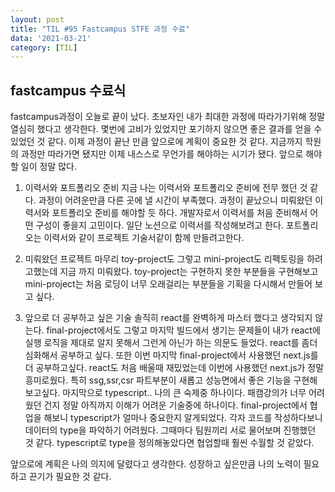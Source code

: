 ```yaml
---
layout: post
title: "TIL #95 Fastcampus STFE 과정 수료"
data: '2021-03-21'
category: [TIL]
---
```


## fastcampus 수료식
fastcampus과정이 오늘로 끝이 났다. 초보자인 내가 최대한 과정에 따라가기위해 정말 열심히 했다고 생각한다. 몇번에 고비가 있었지만 포기하지 않으면 좋은 결과를 얻을 수 있었던 것 같다. 이제 과정이 끝난 만큼 앞으로에 계획이 중요한 것 같다. 지금까지 학원의 과정만 따라가면 됐지만 이제 내스스로 무언가를 해야하는 시기가 됐다. 앞으로 해야할 일이 정말 많다.

1. 이력서와 포트폴리오 준비
지금 나는 이력서와 포트폴리오 준비에 전무 했던 것 같다. 과정이 어려운만큼 다른 곳에 낼 시간이 부족했다. 과정이 끝났으니 미뤄왔던 이력서와 포트폴리오 준비를 해야할 듯 하다. 개발자로서 이력서를 처음 준비해서 어떤 구성이 좋을지 고민이다. 일단 노션으로 이력서를 작성해보려고 한다. 포트폴리오는 이력서와 같이 프로젝트 기술서같이 함께 만들려고한다. 

2. 미뤄왔던 프로젝트 마무리
toy-project도 그렇고 mini-project도 리팩토링을 하려고했는데 지금 까지 미뤄왔다. toy-project는 구현하지 못한 부분들을 구현해보고 mini-project는 처음 로딩이 너무 오래걸리는 부분들을 기획을 다시해서 만들어 보고 싶다. 

3. 앞으로 더 공부하고 싶은 기술
솔직히 react를 완벽하게 마스터 했다고 생각되지 않는다. final-project에서도 그렇고 마지막 빌드에서 생기는 문제들이 내가 react에 실행 로직을 제대로 알지 못해서 그런게 아닌가 하는 의문도 들었다. react를 좀더 심화해서 공부하고 싶다. 또한 이번 마지막 final-project에서 사용했던 next.js를 더 공부하고싶다. react도 처음 배울때 재밌었는데 이번에 사용했던 next.js가 정말 흥미로웠다. 특히 ssg,ssr,csr 파트부분이 새롭고 성능면에서 좋은 기능을 구현해보고싶다. 마지막으로 typescript.. 나의 큰 숙제중 하나이다. 패캠강의가 너무 어려웠던 건지 정말 아직까지 이해가 어려운 기술중에 하나이다. final-project에서 협업을 해보니 typescript가 얼마나 중요한지 알게되었다. 각자 코드를 작성하다보니 데이터의 type을 파악하기 어려웠다. 그때마다 팀원끼리 서로 물어보며 진행했던 것 같다. typescript로 type을 정의해놓았다면 협업할때 훨씬 수월할 것 같았다.

앞으로에 계획은 나의 의지에 달렸다고 생각한다. 성장하고 싶은만큼 나의 노력이 필요하고 끈기가 필요한 것 같다. 